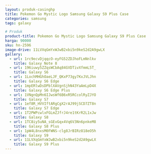 ```yaml
---
layout: produk-casinghp
title: Pokemon Go Mystic Logo Samsung Galaxy S9 Plus Case
categories: samsung
tags: galaxy

# Produk
product-title: Pokemon Go Mystic Logo Samsung Galaxy S9 Plus Case
harga: 90000
sku: hn-2596
image-drive: 11LVXqGmYxWJwB2xbi5n9keS2d2A9gwLX
gallery:
  - url: 1rc9ecvDjqqcO-eyFG52ZDJhoFLmNnlkv
    title: Galaxy Note 8
  - url: 196iuwy5ZZqsWCbAq84GVDTivXfmmL5T_
    title: Galaxy S6
  - url: 1LochMHGhOaeLJF_QKxP73gy7KxJVLJhn
    title: Galaxy S6 Edge
  - url: 1mpERlwDsDPblXAVgnSjhN43YaAmLpD4X
    title: Galaxy S6 Edge Plus
  - url: 1VNgnQpMn6IJwsWf6B6xR5RCcolRyZJYO
    title: Galaxy S7
  - url: 1ef8R_HVVIftARgCgX2rAJ99jSCD7ZT8n
    title: Galaxy S7 Edge
  - url: 1T2PWPcwlxFGLmZJfrJ4re1tKrR2L1xJw
    title: Galaxy S8
  - url: 1TC8iy5uNA_sGEvGqx4Vq6V3Nn6pnkeM8
    title: Galaxy S8 Plus
  - url: 1pW4L8nxsM0FWNS-clg8JrBIRz818eO5h
    title: Galaxy S9
  - url: 11LVXqGmYxWJwB2xbi5n9keS2d2A9gwLX
    title: Galaxy S9 Plus
---
```

